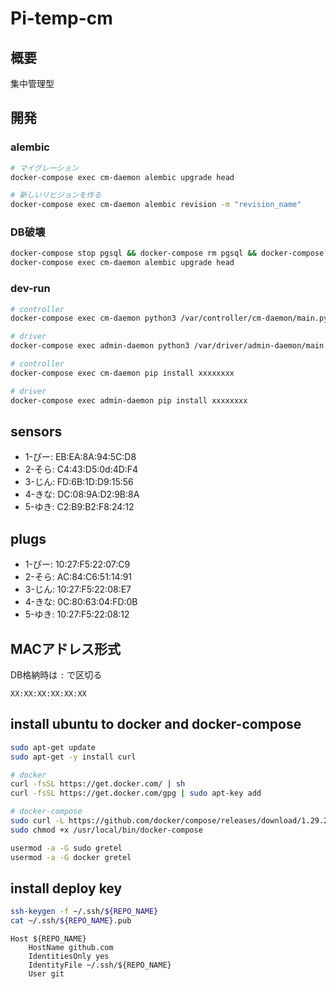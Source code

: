 # Pi-temp-cm

## 概要

集中管理型

## 開発

### alembic

```bash
# マイグレーション
docker-compose exec cm-daemon alembic upgrade head

# 新しいリビジョンを作る
docker-compose exec cm-daemon alembic revision -m "revision_name"
```

### DB破壊

```bash
docker-compose stop pgsql && docker-compose rm pgsql && docker-compose up -d pgsql
docker-compose exec cm-daemon alembic upgrade head
```

### dev-run

```bash
# controller
docker-compose exec cm-daemon python3 /var/controller/cm-daemon/main.py

# driver
docker-compose exec admin-daemon python3 /var/driver/admin-daemon/main.py
```


```bash
# controller
docker-compose exec cm-daemon pip install xxxxxxxx

# driver
docker-compose exec admin-daemon pip install xxxxxxxx
```


## sensors

- 1-ぴー: EB:EA:8A:94:5C:D8
- 2-そら: C4:43:D5:0d:4D:F4
- 3-じん: FD:6B:1D:D9:15:56
- 4-きな: DC:08:9A:D2:9B:8A
- 5-ゆき: C2:B9:B2:F8:24:12

## plugs

- 1-ぴー: 10:27:F5:22:07:C9
- 2-そら: AC:84:C6:51:14:91
- 3-じん: 10:27:F5:22:08:E7
- 4-きな: 0C:80:63:04:FD:0B
- 5-ゆき: 10:27:F5:22:08:12


## MACアドレス形式

DB格納時は `:` で区切る

```plaintext
XX:XX:XX:XX:XX:XX
```

## install ubuntu to docker and docker-compose

```bash
sudo apt-get update
sudo apt-get -y install curl

# docker
curl -fsSL https://get.docker.com/ | sh
curl -fsSL https://get.docker.com/gpg | sudo apt-key add

# docker-compose
sudo curl -L https://github.com/docker/compose/releases/download/1.29.2/docker-compose-`uname -s`-`uname -m` -o /usr/local/bin/docker-compose
sudo chmod +x /usr/local/bin/docker-compose

usermod -a -G sudo gretel
usermod -a -G docker gretel
```

## install deploy key

```bash
ssh-keygen -f ~/.ssh/${REPO_NAME}
cat ~/.ssh/${REPO_NAME}.pub
```

```ssh-config:~/.ssh/config
Host ${REPO_NAME}
    HostName github.com
    IdentitiesOnly yes
    IdentityFile ~/.ssh/${REPO_NAME}
    User git
```
